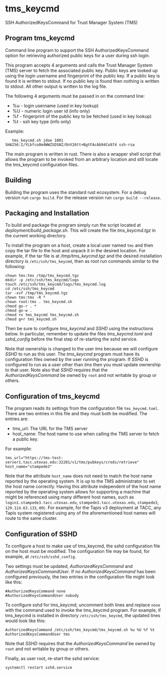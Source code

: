 # tms_keycmd

SSH AuthorizedKeysCommand for Trust Manager System (TMS)

## Program tms_keycmd

Command line program to support the SSH AuthorizedKeysCommand option for
retrieving authorized public keys for a user during ssh login.
 
This program accepts 4 arguments and calls the Trust Manager System (TMS)
server to fetch the associated public key. Public keys are looked up using
the login username and fingerprint of the public key.
If a public key is found it is written to stdout.
If no public key is found then nothing is written to stdout.
All other output is written to the log file.

The following 4 arguments must be passed in on the command line:

 - %u - login username (used in key lookup)
 - %U - numeric login user id (info only)
 - %f - fingerprint of the public key to be fetched (used in key lookup)
 - %t - ssh key type (info only)

Example:

```
   tms_keycmd.sh jdoe 1001 SHA256:I/YLbfco8m4WWZSDSNZ/OnV26tt+BgtFAcAb94Co974 ssh-rsa
```

The main program is written in rust. There is also a wrapper shell script that allows
the program to be invoked from an arbitrary location and still locate the tms_keycmd
configuration files.

## Building

Building the program uses the standard rust ecosystem. For a debug version run
``cargo build``. For the release version run ``cargo build --release``.

## Packaging and Installation

To build and package the program simply run the script located at *deployment/build_package.sh*.
This will create the file *tms_keycmd.tgz* in the current working directory.

To install the program on a host, create a local user named ``tms`` and then
copy the tar file to the host and unpack it in the desired location.
For example, if the tar file is at */tmp/tms_keycmd.tgz* and the desired installation directory is
``/etc/ssh/tms_keycmd``, then as root run commands similar to the following:

```
chown tms:tms /tmp/tms_keycmd.tgz
mkdir -p /etc/ssh/tms_keycmd/logs
touch /etc/ssh/tms_keycmd/logs/tms_keycmd.log
cd /etc/ssh/tms_keycmd
tar -xvf /tmp/tms_keycmd.tgz
chown tms:tms -R *
chown root:tms . tms_keycmd.sh
chmod go-r . *
chmod go-w .
chmod +x tms_keycmd tms_keycmd.sh
chmod g+r tms_keycmd.sh
```

Then be sure to configure *tms_keycmd* and *SSHD* using the instructions below.
In particular, remember to update the files *tms_keycmd.toml* and *sshd_config* before
the final step of re-starting the sshd service.

Note that ownership is changed to the user *tms* because we will configure *SSHD* to run as this user.
The *tms_keycmd* program must have its configuration files owned by the user running the program.
If *SSHD* is configured to run as a user other than *tms* then you must update ownership to that user.
Note also that *SSHD* requires that the *AuthorizedKeysCommand* be owned by ``root`` and not writable by
group or others.

## Configuration of tms_keycmd

The program reads its settings from the configuration file ``tms_keycmd.toml``.
There are two entries in this file and they must both be modified. The entries
are:

- tms_url: The URL for the TMS server
- host_name: The host name to use when calling the TMS server to fetch a public key.

For example:

```
tms_url="https://tms-test-server1.tacc.utexas.edu:32201/v1/tms/pubkeys/creds/retrieve"
host_name="stampede3"
```

Note that the attribute ``host_name`` does not need to match the host name reported
by the operating system. It is up to the TMS administrator to set the host name
correctly. Having this attribute independent of the host name reported by the
operating system allows for supporting a machine that might be referenced using
many different host names, such as ``login1.stampede3.tacc.utexas.edu``,
``stampede3.tacc.utexas.edu``, ``stampede3``, ``129.114.63.133``, etc.
For example, for the Tapis v3 deployment at TACC, any Tapis system registered using
any of the aforementioned host names will route to the same cluster.

## Configuration of SSHD

To configure a host to make use of tms_keycmd, the sshd configuration file on
the host must be modified. The configuration file may be found, for example,
at ``/etc/ssh/sshd_config``.

Two settings must be updated, *AuthorizedKeysCommand* and *AuthorizedKeysCommandUser*.
If no *AuthorizedKeysCommand* has been configured previously, the two entries in the
configuration file might look like this:

```
#AuthorizedKeysCommand none
#AuthorizedKeysCommandUser nobody
```

To configure sshd for tms_keycmd, uncomment both lines and replace ``none`` with the
command used to invoke the tms_keycmd program. For example, if tms_keycmd is installed
in directory ``/etc/ssh/tms_keycmd``, the updated lines would look like this:

```
AuthorizedKeysCommand /etc/ssh/tms_keycmd/tms_keycmd.sh %u %U %f %t
AuthorizedKeysCommandUser tms
```

Note that *SSHD* requires that the *AuthorizedKeysCommand* be owned by ``root`` and not writable by
group or others.

Finally, as user root, re-start the sshd service:

```
systemctl restart sshd.service
```
